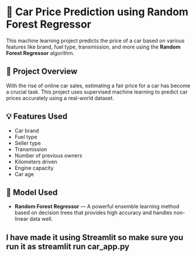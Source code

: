 # 🚗 Car Price Prediction using Random Forest Regressor

This machine learning project predicts the price of a car based on various features like brand, fuel type, transmission, and more using the **Random Forest Regressor** algorithm.

## 📌 Project Overview

With the rise of online car sales, estimating a fair price for a car has become a crucial task. This project uses supervised machine learning to predict car prices accurately using a real-world dataset.

## 💡 Features Used

- Car brand
- Fuel type
- Seller type
- Transmission
- Number of previous owners
- Kilometers driven
- Engine capacity
- Car age

## 🧠 Model Used

- **Random Forest Regressor** — A powerful ensemble learning method based on decision trees that provides high accuracy and handles non-linear data well.

##  I have made it using Streamlit so make sure you run it as streamlit run car_app.py
